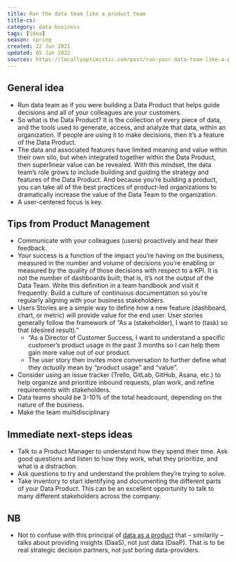 ```yaml
---
title: Run the data team like a product team
title-cs: 
category: data-business
tags: [idea]
season: spring
created: 22 Jun 2021
updated: 05 Jan 2022
sources: https://locallyoptimistic.com/post/run-your-data-team-like-a-product-team/, https://docs.google.com/presentation/d/1Z8VrZGH9olGUlhqdj251RCzJeQGlqlWLDRTckLbmdD4/edit
---
```


## General idea 
* Run data team as if you were building a Data Product that helps guide decisions and all of your colleagues are your customers.
* So what is the Data Product? It is the collection of every piece of data, and the tools used to generate, access, and analyze that data, within an organization. If people are using it to make decisions, then it’s a feature of the Data Product.
* The data and associated features have limited meaning and value within their own silo, but when integrated together within the Data Product, then superlinear value can be revealed. With this mindset, the data team’s role grows to include building and guiding the strategy and features of the Data Product. And because you’re building a product, you can take all of the best practices of product-led organizations to dramatically increase the value of the Data Team to the organization.
* A user-centered focus is key.


## Tips from Product Management
* Communicate with your colleagues (users) proactively and hear their feedback.
* Your success is a function of the impact you’re having on the business, measured in the number and volume of decisions you’re enabling or measured by the quality of those decisions with respect to a KPI. It is _not_ the number of dashboards built; that is, it’s not the _output_ of the Data Team. Write this definition in a team handbook and visit it frequently. Build a culture of continuous documentation so you’re regularly aligning with your business stakeholders.
* Users Stories are a simple way to define how a new feature (dashboard, chart, or metric) will provide value for the end user. User stories generally follow the framework of “As a (stakeholder), I want to (task) so that (desired result).”
	* “As a Director of Customer Success, I want to understand a specific customer’s product usage in the past 3 months so I can help them gain more value out of our product.
	* The user story then invites more conversation to further define what they _actually_ mean by “product usage” and “value”.
* Consider using an issue tracker (Trello, GitLab, GitHub, Asana, etc.) to help organize and prioritize inbound requests, plan work, and refine requirements with stakeholders.
* Data teams should be 3-10% of the total headcount, depending on the nature of the business.
* Make the team multidisciplinary

## Immediate next-steps ideas

* Talk to a Product Manager to understand how they spend their time. Ask good questions and listen to how they work, what they prioritize, and what is a distraction.
* Ask questions to try and understand the problem they’re trying to solve.
* Take inventory to start identifying and documenting the different parts of your Data Product. This can be an excellent opportunity to talk to many different stakeholders across the company.

## NB
* Not to confuse with this principal of [data as a product](https://medium.com/@itunpredictable/data-as-a-product-vs-data-as-a-service-d9f7e622dc55) that – similarily – talks about providing insights (DaaS), not just data (DaaP). That is to be real strategic decision partners, not just boring data-providers.